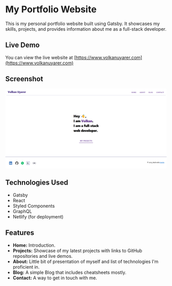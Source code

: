 # My Portfolio Website

This is my personal portfolio website built using Gatsby. It showcases my skills, projects, and provides information about me as a full-stack developer.

## Live Demo

You can view the live website at [https://www.volkanuyarer.com](https://www.volkanuyarer.com)

## Screenshot

![Portfolio Screenshot](/static/personal_screenshot.png)

## Technologies Used

- Gatsby
- React
- Styled Components
- GraphQL
- Netlify (for deployment)

## Features

- **Home:** Introduction.
- **Projects:** Showcase of my latest projects with links to GitHub repositories and live demos.
- **About:** Little bit of presentation of myself and list of technologies I'm proficient in.
- **Blog:** A simple Blog that includes cheatsheets mostly.
- **Contact:** A way to get in touch with me.
